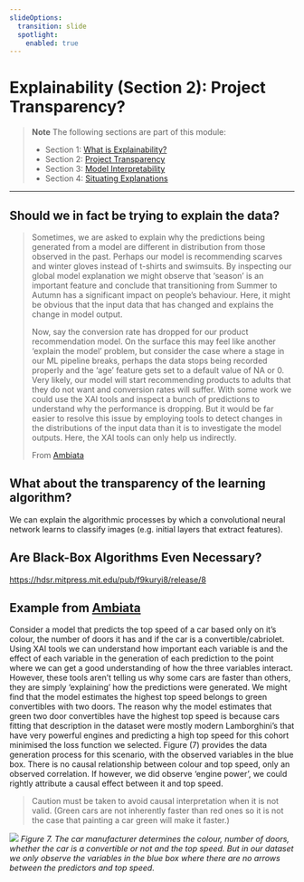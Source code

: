 ```yaml
---
slideOptions:
  transition: slide
  spotlight:
    enabled: true
---
```


# Explainability (Section 2): Project Transparency?

> **Note**
> The following sections are part of this module:
>
> - Section 1: [What is Explainability?](rri-203-1.md)
> - Section 2: [Project Transparency](rri-203-2.md)
> - Section 3: [Model Interpretability](rri-203-3.md)
> - Section 4: [Situating Explanations](rri-203-4.md)

---

## Should we in fact be trying to explain the data?

> Sometimes, we are asked to explain why the predictions being generated from a model are different in distribution from those observed in the past. Perhaps our model is recommending scarves and winter gloves instead of t-shirts and swimsuits. By inspecting our global model explanation we might observe that ‘season’ is an important feature and conclude that transitioning from Summer to Autumn has a significant impact on people’s behaviour. Here, it might be obvious that the input data that has changed and explains the change in model output.
> 
> Now, say the conversion rate has dropped for our product recommendation model. On the surface this may feel like another ‘explain the model’ problem, but consider the case where a stage in our ML pipeline breaks, perhaps the data stops being recorded properly and the ‘age’ feature gets set to a default value of NA or 0. Very likely, our model will start recommending products to adults that they do not want and conversion rates will suffer. With some work we could use the XAI tools and inspect a bunch of predictions to understand why the performance is dropping. But it would be far easier to resolve this issue by employing tools to detect changes in the distributions of the input data than it is to investigate the model outputs. Here, the XAI tools can only help us indirectly.
>
> From [Ambiata](https://www.ambiata.com/blog/2021-04-12-xai-part-1/)

## What about the transparency of the learning algorithm?

We can explain the algorithmic processes by which a convolutional neural network learns to classify images (e.g. initial layers that extract features).

## Are Black-Box Algorithms Even Necessary?

https://hdsr.mitpress.mit.edu/pub/f9kuryi8/release/8 

## Example from [Ambiata](https://www.ambiata.com/blog/2021-04-12-xai-part-1/)

Consider a model that predicts the top speed of a car based only on it’s colour, the number of doors it has and if the car is a convertible/cabriolet. Using XAI tools we can understand how important each variable is and the effect of each variable in the generation of each prediction to the point where we can get a good understanding of how the three variables interact. However, these tools aren’t telling us why some cars are faster than others, they are simply ‘explaining’ how the predictions were generated. We might find that the model estimates the highest top speed belongs to green convertibles with two doors. The reason why the model estimates that green two door convertibles have the highest top speed is because cars fitting that description in the dataset were mostly modern Lamborghini’s that have very powerful engines and predicting a high top speed for this cohort minimised the loss function we selected. Figure (7) provides the data generation process for this scenario, with the observed variables in the blue box. There is no causal relationship between colour and top speed, only an observed correlation. If however, we did observe ‘engine power’, we could rightly attribute a causal effect between it and top speed.

> Caution must be taken to avoid causal interpretation when it is not valid. (Green cars are not inherently faster than red ones so it is not the case that painting a car green will make it faster.)

![](https://www.ambiata.com/images/blog/xai-part-1/figure_7_thin1.png)
*Figure 7. The car manufacturer determines the colour, number of doors, whether the car is a convertible or not and the top speed. But in our dataset we only observe the variables in the blue box where there are no arrows between the predictors and top speed.*
